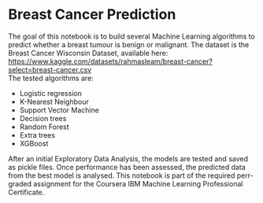 # Breast Cancer Prediction
The goal of this notebook is to build several Machine Learning algorithms to predict whether a breast tumour is benign or malignant.
The dataset is the Breast Cancer Wisconsin Dataset, available here: https://www.kaggle.com/datasets/rahmasleam/breast-cancer?select=breast-cancer.csv \
The tested algorithms are:
- Logistic regression
- K-Nearest Neighbour
- Support Vector Machine
- Decision trees
- Random Forest
- Extra trees
- XGBoost

After an initial Exploratory Data Analysis, the models are tested and saved as pickle files. Once performance has been assessed, the predicted data from the best model is analysed.
This notebook is part of the required perr-graded assignment for the Coursera IBM Machine Learning Professional Certificate.

